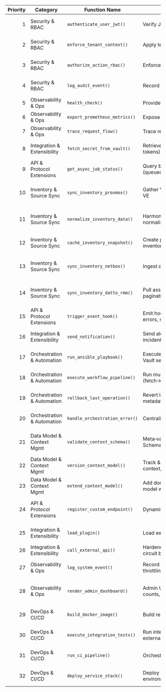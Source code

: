 | Priority | Category                     | Function Name                 | Description                                                                 | Tags                                   | MCP Relation                                             | Example (edgesec‑MCP)                                                                                 |
|---------:|------------------------------|-------------------------------|-----------------------------------------------------------------------------|----------------------------------------|----------------------------------------------------------|--------------------------------------------------------------------------------------------------------|
| 1        | Security & RBAC              | `authenticate_user_jwt()`     | Verify JWTs and attach identity to requests                                | #foundation #security                  | MCP session security & role-based context               | Verify JWT → write `tenant_id`, `roles` into MCP session context                                       |
| 2        | Security & RBAC              | `enforce_tenant_context()`    | Apply tenant scoping to all operations                                     | #foundation #security #tenant          | Context isolation & namespace partitioning              | Tenant `acme` isolates Proxmox/NetBox queries via tenant namespace                                     |
| 3        | Security & RBAC              | `authorize_action_rbac()`     | Enforce role-based access control                                          | #foundation #security                  | Role-based delegation in MCP                            | Role `ops` can `inventory:sync`; role `viewer` limited to `inventory:read`                             |
| 4        | Security & RBAC              | `log_audit_event()`           | Record security-relevant/admin actions                                      | #foundation #security #ops             | Persistent context & audit trails                        | Log `inventory.sync.proxmox` start/finish with jobId → persisted in MCP memory                         |
| 5        | Observability & Ops          | `health_check()`              | Provide liveness/readiness endpoints                                       | #foundation #observability             | Orchestration health signals                             | `/readyz` returns OK only if Vault token valid and Redis/DB reachable                                   |
| 6        | Observability & Ops          | `export_prometheus_metrics()` | Expose Prometheus metrics for monitoring                                   | #foundation #observability             | Feedback loop metrics                                    | Track Proxmox/Datto API latency, job durations, normalization errors                                    |
| 7        | Observability & Ops          | `trace_request_flow()`        | Trace request/operation lifecycle                                           | #foundation #observability             | Contextual trace for MCP                                  | Trace `sync-proxmox` across fetch → normalize → snapshot with correlation IDs                           |
| 8        | Integration & Extensibility  | `fetch_secret_from_vault()`   | Retrieve secrets from HashiCorp Vault (short‑lived tokens)                  | #foundation #vault #security           | Secure tool registration & discovery                     | AppRole login; read `kv/acme/proxmox/api_token` for Proxmox & `kv/acme/netbox/token` for NetBox         |
| 9        | API & Protocol Extensions    | `get_async_job_status()`      | Query background job status (queued/running/succeeded/failed)              | #foundation #async #observability      | Event‑driven orchestration state                          | UI polls `/jobs/:id` for `sync:datto` to show progress and error logs                                   |
| 10       | Inventory & Source Sync      | `sync_inventory_proxmox()`    | Gather VM/container/host metadata from Proxmox VE                          | #inventory #proxmox #async             | Dynamic tool integration & schema ingestion               | Proxmox: GET `/api2/json/cluster/resources?type=vm` → normalize into inventory                          |
| 11       | Inventory & Source Sync      | `normalize_inventory_data()`  | Harmonize raw payloads into a validated normalized model                   | #inventory #foundation                 | Adaptive schema evolution & model updates                | Map `vmid,node,status` (Proxmox) + `device/name` (NetBox) into unified `attrs`                          |
| 12       | Inventory & Source Sync      | `cache_inventory_snapshot()`  | Create point‑in‑time snapshots of normalized inventory                     | #inventory                             | Persistent state for MCP memory                          | Snapshot inventory JSONB; compute diffs; post summary to Teams                                          |
| 13       | Inventory & Source Sync      | `sync_inventory_netbox()`     | Ingest devices/interfaces/IPs from NetBox                                  | #inventory #netbox #async              | Multi‑source orchestration & schema adaptation           | NetBox: GET `/api/dcim/devices?limit=...`; GET `/api/ipam/ip-addresses?...` for IPAM enrichment        |
| 14       | Inventory & Source Sync      | `sync_inventory_datto_rmm()`  | Pull asset/device data from Datto RMM (with pagination/backoff)            | #inventory #datto #async               | Automated API consumption & schema diff detection        | Datto RMM: GET `/devices`, GET `/devices/{id}/audit`; backoff on 429; merge tags/fields                 |
| 15       | API & Protocol Extensions    | `trigger_event_hook()`        | Emit hooks on system events (sync complete, errors, snapshots)             | #foundation #extensibility #async      | Event‑driven feedback for MCP                            | Emit `inventory.synced` → triggers reconcile workflow or Ansible stage                                  |
| 16       | Integration & Extensibility  | `send_notification()`         | Send alerts (Teams/email) on job results or incidents                      | #ops #extensibility                    | Feedback injection into context                          | Teams card: “Proxmox sync completed: 120 assets, 3 diffs; see job logs”                                 |
| 17       | Orchestration & Automation   | `run_ansible_playbook()`      | Execute Ansible playbooks with tenant context & Vault secrets              | #orchestration #vault #async           | Context‑aware orchestration & tool chaining              | Post‑sync: run `netbird_peer.yml` against hosts labeled `edge` based on NetBox diff                     |
| 18       | Orchestration & Automation   | `execute_workflow_pipeline()` | Run multi‑step pipelines (fetch→normalize→snapshot→notify→orchestrate)     | #orchestration #async                  | MCP‑driven orchestration & state machine                 | Pipeline: `datto→normalize→netbox_reconcile→teams_notify`                                               |
| 19       | Orchestration & Automation   | `rollback_last_operation()`   | Revert last change/deployment using operation metadata                      | #orchestration #ops                    | Branching & checkpointing in context                     | Revert NetBox device role updates if post‑checks fail                                                    |
| 20       | Orchestration & Automation   | `handle_orchestration_error()`| Centralize error capture/correlation/recovery                              | #orchestration #ops #observability     | Feedback‑driven error handling                           | On Proxmox 5xx, open incident, mark job failed, emit `orchestration.error`, notify Teams                |
| 21       | Data Model & Context Mgmt    | `validate_context_schema()`   | Meta‑validate proposed context/normalized JSON Schemas                     | #foundation #inventory                 | Automated schema validation & compliance                 | Validate new `inventory.normalized.v1` extension adding `ipv6[]`                                        |
| 22       | Data Model & Context Mgmt    | `version_context_model()`     | Track & activate versions of the context/normalized model per tenant       | #foundation #inventory #tenant         | Schema versioning & compatibility                        | Promote `v2` model; store migration map; tag snapshots by model version                                  |
| 23       | Data Model & Context Mgmt    | `extend_context_model()`      | Add domain‑specific extensions to the normalized model with guardrails     | #foundation #inventory #extensibility  | Dynamic context extension                                | Add `netbirdPeerId` and `pveNodeZpool` attributes for edge operations                                    |
| 24       | API & Protocol Extensions    | `register_custom_endpoint()`  | Dynamically add new REST endpoints (extensions)                            | #extensibility #foundation             | Dynamic tool registration & capability negotiation       | Register `/ext/netbird/sync` endpoint provided by plugin                                                 |
| 25       | Integration & Extensibility  | `load_plugin()`               | Load external plugin modules at startup/runtime                            | #extensibility                         | Dynamic discovery & composability                        | Load `netbird`, `edgesec‑traffic‑mirror` plugins from `plugins/`                                         |
| 26       | Integration & Extensibility  | `call_external_api()`         | Hardened outbound HTTP (retries, jitter, timeouts, circuit breaker)        | #foundation #extensibility             | Reliable API consumption                                 | Wrap Datto/NetBox calls with retry & circuit‑breaker; emit metrics                                       |
| 27       | Observability & Ops          | `log_system_event()`          | Record operational events (deploys, migrations, throttling)                | #ops #observability                    | Persistent feedback for learning loops                   | Log “Vault token renewed”, “Queue paused due to rate limit”, with correlation IDs                        |
| 28       | Observability & Ops          | `render_admin_dashboard()`    | Admin UI for health, metrics, jobs, inventory counts, audits               | #ui #ops                               | Visualization of MCP state & orchestration health        | Dashboard shows Proxmox/Datto sync status, NetBox diffs, pipeline runs                                    |
| 29       | DevOps & CI/CD               | `build_docker_image()`        | Build reproducible service container images                                | #cicd #ops                             | Module packaging for MCP services                         | Build `ghcr.io/…/mcp-api:<sha>`; pin Node 20 base                                                         |
| 30       | DevOps & CI/CD               | `execute_integration_tests()` | Run integration/E2E test suites (compose/mocked externals)                 | #cicd #ops                             | Continuous testing w/ feedback                           | Bring up `postgres+redis+vault` in compose; test `sync_inventory_proxmox` & normalization paths           |
| 31       | DevOps & CI/CD               | `run_ci_pipeline()`           | Orchestrate CI (lint, typecheck, tests, scans)                             | #cicd                                  | Continuous integration for MCP modules                   | GitHub Actions: lint→typecheck→tests→build; push images on `main`                                         |
| 32       | DevOps & CI/CD               | `deploy_service_stack()`      | Deploy via Compose/Kubernetes with environment‑scoped config               | #cicd #ops                             | MCP‑aware deployment orchestration                       | Staging deploy: compose or Helm; readiness tied to Vault/DB/Redis health                                  |
